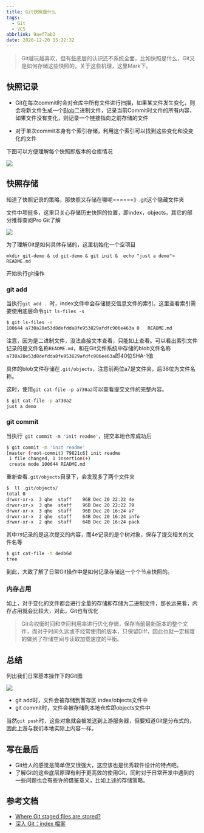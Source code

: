 ```yaml
---
title: Git快照是什么
tags:
  - Git
  - VCS
abbrlink: 9aef7ab3
date: 2020-12-20 15:22:32
---
```


> Git越玩越喜欢，但有些底层的认识还不系统全面，比如快照是什么，Git又是如何存储这些快照的，关于这些机理，这里Mark下。



## 快照记录

- Git在每次commit时会对仓库中所有文件进行扫描，如果某文件发生变化，则会将新文件生成一个[Blob](https://zh.wikipedia.org/wiki/%E4%BA%8C%E9%80%B2%E4%BD%8D%E5%A4%A7%E5%9E%8B%E7%89%A9%E4%BB%B6)二进制文件，记录当前Commit时文件的所有内容，如果文件没有变化，则记录一个链接指向之前存储的文件

- 对于单次commit本身有个索引存储，利用这个索引可以找到这些变化和没变化的文件

下图可以方便理解每个快照即版本的仓库情况



![](https://static.1991421.cn/2020/2020-12-20-153213.jpeg)

## 快照存储

知道了快照记录的策略，那快照又存储在哪呢======》.git这个隐藏文件夹

文件中项挺多，这里只关心存储历史快照的位置，即index，objects，其它的部分推荐查阅Pro Git了解

![](https://static.1991421.cn/2020/2020-12-20-154131.jpeg)



为了理解Git是如何具体存储的，这里初始化一个空项目

`mkdir git-demo & cd git-demo & git init &  echo "just a demo">  README.md` 

开始执行git操作

### git add

当执行`git add . `时，index文件中会存储提交信息文件的索引。这里查看索引需要使用底层命令`git ls-files -s`

```bash
$ git ls-files -s
100644 a730a28e53d8defdda8fe953829afdfc906e463a 0	README.md
```

注意，因为是二进制文件，没法直接文本查看，只能如上查看。可以看出索引文件记录的是文件名称`README.md`，和在Git文件系统中存储的blob文件名称`a730a28e53d8defdda8fe953829afdfc906e463a`即40位SHA-1值

具体的blob文件存储在`.git/objects`，注意前两位a7是文件夹，后38位为文件名称。

这时，使用`git cat-file -p a730a2`可以查看提交文件的完整内容。

```bash
$ git cat-file -p a730a2
just a demo
```

### git commit

当执行` git commit -m 'init readme'`，提交本地仓库成功后

```bash
$ git commit -m 'init readme'
[master (root-commit) 79821c6] init readme
 1 file changed, 1 insertion(+)
 create mode 100644 README.md
```

重新查看`.git/objects`目录下，会发现多了两个文件夹

```bash
$  ll .git/objects/
total 0
drwxr-xr-x  3 qhe  staff    96B Dec 20 22:22 4e
drwxr-xr-x  3 qhe  staff    96B Dec 20 22:22 79
drwxr-xr-x  3 qhe  staff    96B Dec 20 16:24 a7
drwxr-xr-x  2 qhe  staff    64B Dec 20 16:24 info
drwxr-xr-x  2 qhe  staff    64B Dec 20 16:24 pack
```

其中`79`记录的是这次提交的内容，而4e记录的是个树对象，保存了提交相关的文件名等

```bash
$ git cat-file -t 4edb6d
tree
```

到此，大致了解了日常Git操作中是如何记录存储这一个个节点快照的。

### 内存占用

如上，对于变化的文件都会进行全量的存储即存储为二进制文件，那长远来看，内存占用就会比较大，对此，Git也有优化

> Git会权衡时间和空间利用率进行优化存储，保存当前最新版本的整个文件，而对于时间久远或不经常使用的版本，只保留Diff，因此也就一定程度的做到了存储空间与读取加载速度的平衡。

## 总结

列出我们日常基本操作下的Git图



![](https://static.1991421.cn/2020/2020-12-20-154508.jpeg)

- git add时，文件会被存储到暂存区 index/objects文件中
- git commit时，文件会被存储到本地仓库即objects文件中

当然`git push`时，这些对象就会被发送到上游服务器，但要知道Git是分布式的，因此上游与我们本地实际上内容一样。

## 写在最后

- Git给人的感觉是简单但又很强大，这应该也是优秀软件设计的特点吧。
- 了解Git的这些底层原理有利于更高效的使用Git，同时对于日常开发中遇到的一些问题也会有些许的借鉴意义，比如上述的存储策略。



## 参考文档

- [Where Git staged files are stored?](https://stackoverflow.com/questions/27264809/where-git-staged-files-are-stored)
- [深入 Git：index 檔案](https://titangene.github.io/article/git-index.html)

